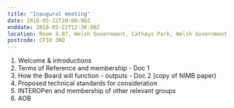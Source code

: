 ```yaml
---
title: "Inaugural meeting"
date: 2018-05-22T10:00:00Z
enddate: 2018-05-22T12:30:00Z
location: Room 4.07, Welsh Government, Cathays Park, Welsh Government
postcode: CF10 3NQ
---
```


1.	Welcome & introductions
2.	Terms of Reference and membership - Doc 1
3.  How the Board will function - outputs	- Doc 2 (copy of NIMB paper)
4.	Proposed technical standards for consideration	
5.	INTEROPen and membership of other relevant groups	
6.	AOB
	
